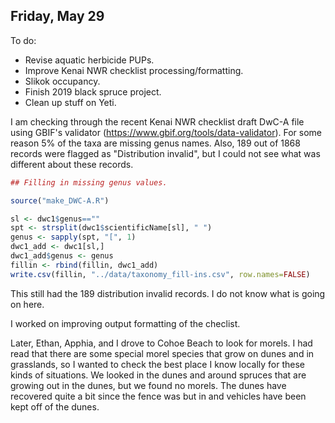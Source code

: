 
## Friday, May 29

To do:

* Revise aquatic herbicide PUPs.
* Improve Kenai NWR checklist processing/formatting.
* Slikok occupancy.
* Finish 2019 black spruce project.
* Clean up stuff on Yeti.

I am checking through the recent Kenai NWR checklist draft DwC-A file using GBIF's validator (<https://www.gbif.org/tools/data-validator>). For some reason 5% of the taxa are missing genus names. Also, 189 out of 1868 records were flagged as "Distribution invalid", but I could not see what was different about these records.


```r
## Filling in missing genus values.

source("make_DWC-A.R")

sl <- dwc1$genus=="" 
spt <- strsplit(dwc1$scientificName[sl], " ")
genus <- sapply(spt, "[", 1)
dwc1_add <- dwc1[sl,]
dwc1_add$genus <- genus
fillin <- rbind(fillin, dwc1_add)
write.csv(fillin, "../data/taxonomy_fill-ins.csv", row.names=FALSE)
```

This still had the 189 distribution invalid records. I do not know what is going on here.

I worked on improving output formatting of the checlist.

Later, Ethan, Apphia, and I drove to Cohoe Beach to look for morels. I had read that there are some special morel species that grow on dunes and in grasslands, so I wanted to check the best place I know locally for these kinds of situations. We looked in the dunes and around spruces that are growing out in the dunes, but we found no morels. The dunes have recovered quite a bit since the fence was but in and vehicles have been kept off of the dunes.

